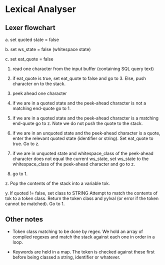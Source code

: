Lexical Analyser
================

Lexer flowchart
---------------

a. set quoted state = false

b. set ws_state = false (whitespace state)

c. set eat_quote = false

1. read one character from the input buffer (containing SQL query text)

2. if eat_quote is true, set eat_quote to false and go to 3. Else, push character on to the stack. 

3. peek ahead one character

4. if we are in a quoted state and the peek-ahead character is not a matching end-quote go to 1. 

5. if we are in a quoted state and the peek-ahead character is a matching end-quote go to z. Note we
   do not push the quote to the stack. 

6. if we are in an unquoted state and the peek-ahead character is a quote, enter the relevant quoted
   state (identifier or string). Set eat_quote to true. Go to z. 

7. if we are in unquoted state and whitespace_class of the peek-ahead character does not equal the 
   current ws_state, set ws_state to the whitespace_class of the peek-ahead character and go to z.

8. go to 1. 

z. Pop the contents of the stack into a variable tok. 

y. If quoted != false, set class to STRING
   Attempt to match the contents of tok to a token class.
   Return the token class and yylval (or error if the token cannot be matched). Go to 1.


Other notes
-----------

* Token class matching to be done by regex. We hold an array of compiled regexes and match the 
  stack against	each one in order in a loop. 

* Keywords are held in a map. The token is checked against these first before being classed a string, identifier or whatever.
